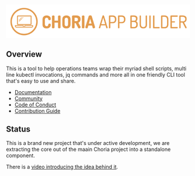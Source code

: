 ![Choria App Builder](https://github.com/choria-io/appbuilder/raw/main/images/logo.png)

## Overview

This is a tool to help operations teams wrap their myriad shell scripts, multi line kubectl invocations, jq commands and
more all in one friendly CLI tool that's easy to use and share.

 * [Documentation](https://choria-io.github.io/appbuilder/)
 * [Community](https://github.com/choria-io/appbuilder/discussions)
 * [Code of Conduct](https://github.com/choria-io/.github/blob/master/CODE_OF_CONDUCT.md)
 * [Contribution Guide](https://github.com/choria-io/.github/blob/master/CONTRIBUTING.md)

## Status

This is a brand new project that's under active development, we are extracting the core out of the maain Choria project
into a standalone component.

There is a [video introducing the idea behind it](https://youtu.be/wbu3N63WY7Y).
